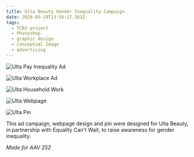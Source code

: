 ```yaml
---
title: Ulta Beauty Gender Inequality Campaign
date: 2020-05-19T13:56:17.561Z
tags:
  - TCNJ project
  - Photoshop
  - graphic design
  - Conceptual Image
  - advertising
---
```

![Ulta Pay Inequality Ad](/assets/ulta-ad1.png "Ulta Pay Inequality Ad")

![Ulta Workplace Ad](/assets/ulta-ad2.png "Ulta Workplace Ad")

![Ulta Household Work](/assets/ulta-ad3.png "Ulta Household Work")

![Ulta Webpage](/assets/ulta-website.png "Ulta Webpage")

![Ulta Pin](/assets/pin-final.png "Ulta Pin")

This ad campaign, webpage design and pin were designed for Ulta Beauty, in partnership with Equality Can't Wait, to raise awareness for gender inequality.

*Made for AAV 252*